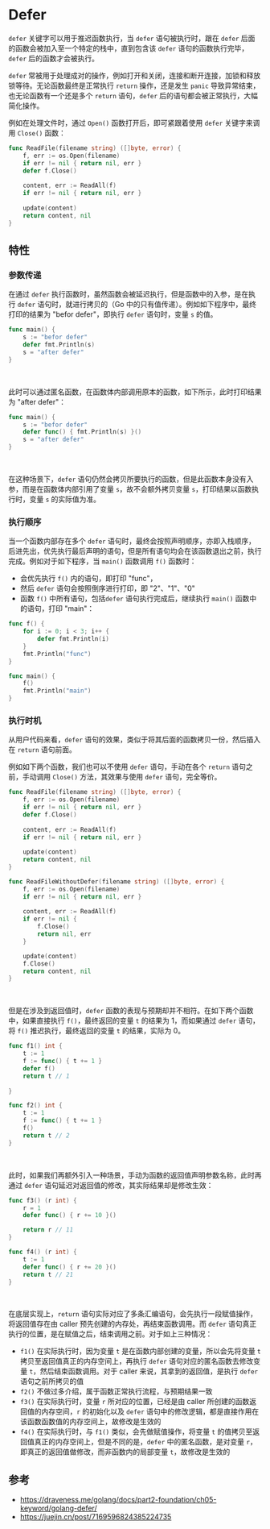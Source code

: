 # Defer

`defer` 关键字可以用于推迟函数执行，当 `defer` 语句被执行时，跟在 `defer` 后面的函数会被加入至一个特定的栈中，直到包含该 `defer` 语句的函数执行完毕，`defer` 后的函数才会被执行。

`defer` 常被用于处理成对的操作，例如打开和关闭，连接和断开连接，加锁和释放锁等待。无论函数最终是正常执行 `return` 操作，还是发生 `panic` 导致异常结束，也无论函数有一个还是多个 `return` 语句，`defer` 后的语句都会被正常执行，大幅简化操作。

例如在处理文件时，通过 `Open()` 函数打开后，即可紧跟着使用 `defer` 关键字来调用 `Close()` 函数：

```go
func ReadFile(filename string) ([]byte, error) {
    f, err := os.Open(filename)
    if err != nil { return nil, err }
    defer f.Close()
    
    content, err := ReadAll(f)
    if err != nil { return nil, err }
    
    update(content)
    return content, nil
}
```

## 特性

### 参数传递

在通过 `defer` 执行函数时，虽然函数会被延迟执行，但是函数中的入参，是在执行 `defer` 语句时，就进行拷贝的（Go 中的只有值传递）。例如如下程序中，最终打印的结果为 "befor defer"，即执行 `defer` 语句时，变量 `s` 的值。

```go
func main() {
    s := "befor defer"
    defer fmt.Println(s)
    s = "after defer"
}
```

<br>

此时可以通过匿名函数，在函数体内部调用原本的函数，如下所示，此时打印结果为 "after defer"：

```go
func main() {
    s := "befor defer"
    defer func() { fmt.Println(s) }()
    s = "after defer"
}
```

<br>

在这种场景下，`defer` 语句仍然会拷贝所要执行的函数，但是此函数本身没有入参，而是在函数体内部引用了变量 `s`，故不会额外拷贝变量 `s`，打印结果以函数执行时，变量 `s` 的实际值为准。

### 执行顺序

当一个函数内部存在多个 `defer` 语句时，最终会按照声明顺序，亦即入栈顺序，后进先出，优先执行最后声明的语句，但是所有语句均会在该函数退出之前，执行完成。例如对于如下程序，当 `main()` 函数调用 `f()` 函数时：

- 会优先执行 `f()` 内的语句，即打印 "func"，
- 然后 `defer` 语句会按照倒序进行打印，即 "2"、"1"、"0"
- 函数 `f()` 中所有语句，包括`defer` 语句执行完成后，继续执行 `main()` 函数中的语句，打印 "main"：

```go
func f() {
    for i := 0; i < 3; i++ {
        defer fmt.Println(i)
    }
    fmt.Println("func")
}

func main() {
    f()
    fmt.Println("main")
}
```

### 执行时机

从用户代码来看，`defer` 语句的效果，类似于将其后面的函数拷贝一份，然后插入在 `return` 语句前面。

例如如下两个函数，我们也可以不使用 `defer` 语句，手动在各个 `return` 语句之前，手动调用 `Close()` 方法，其效果与使用 `defer` 语句，完全等价。

```go
func ReadFile(filename string) ([]byte, error) {
    f, err := os.Open(filename)
    if err != nil { return nil, err }
    defer f.Close()
    
    content, err := ReadAll(f)
    if err != nil { return nil, err }
    
    update(content)
    return content, nil
}

func ReadFileWithoutDefer(filename string) ([]byte, error) {
    f, err := os.Open(filename)
    if err != nil { return nil, err }
    
    content, err := ReadAll(f)
    if err != nil {
        f.Close()
        return nil, err
    }

    update(content)
    f.Close()
    return content, nil
}
```

<br>

但是在涉及到返回值时，`defer` 函数的表现与预期却并不相符。在如下两个函数中，如果直接执行 `f()`，最终返回的变量 `t` 的结果为 1，而如果通过 `defer` 语句，将 `f()` 推迟执行，最终返回的变量 `t` 的结果，实际为 0。

```go
func f1() int {
    t := 1
    f := func() { t += 1 }
    defer f()
    return t // 1
    
}

func f2() int {
    t := 1
    f := func() { t += 1 }
    f()
    return t // 2
}
```

<br>

此时，如果我们再额外引入一种场景，手动为函数的返回值声明参数名称，此时再通过 `defer` 语句延迟对返回值的修改，其实际结果却是修改生效：

```go
func f3() (r int) {
    r = 1
    defer func() { r += 10 }()

    return r // 11
}

func f4() (r int) {
    t := 1
    defer func() { r += 20 }()
    return t // 21
}
```

<br>

在底层实现上，`return` 语句实际对应了多条汇编语句，会先执行一段赋值操作，将返回值存在由 caller 预先创建的内存处，再结束函数调用。而 `defer` 语句真正执行的位置，是在赋值之后，结束调用之前。对于如上三种情况：

- `f1()` 在实际执行时，因为变量 `t` 是在函数内部创建的变量，所以会先将变量 `t` 拷贝至返回值真正的内存空间上，再执行 `defer` 语句对应的匿名函数去修改变量 `t`，然后结束函数调用。对于 caller 来说，其拿到的返回值，是执行 `defer` 语句之前所拷贝的值
- `f2()` 不做过多介绍，属于函数正常执行流程，与预期结果一致
- `f3()` 在实际执行时，变量 `r` 所对应的位置，已经是由 caller 所创建的函数返回值的内存空间，`r` 的初始化以及 `defer` 语句中的修改逻辑，都是直接作用在该函数函数值的内存空间上，故修改是生效的
- `f4()` 在实际执行时，与 `f1()` 类似，会先做赋值操作，将变量 `t` 的值拷贝至返回值真正的内存空间上，但是不同的是，`defer` 中的匿名函数，是对变量 `r`，即真正的返回值做修改，而非函数内的局部变量 `t`，故修改是生效的

## 参考

- <https://draveness.me/golang/docs/part2-foundation/ch05-keyword/golang-defer/>
- <https://juejin.cn/post/7169596824385224735>

